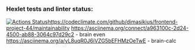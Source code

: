 ### Hexlet tests and linter status:
[![Actions Status](https://github.com/dimasikius/frontend-project-44/workflows/hexlet-check/badge.svg)](https://github.com/dimasikius/frontend-project-44/actions)https://codeclimate.com/github/dimasikius/frontend-project-44/maintainability
https://asciinema.org/connect/a963100c-2d24-4500-ab88-3064c97d29c2 - brain even
https://asciinema.org/a/yL8uqR0J6iVZG5bEFHMzOeTwE - brain-calc
